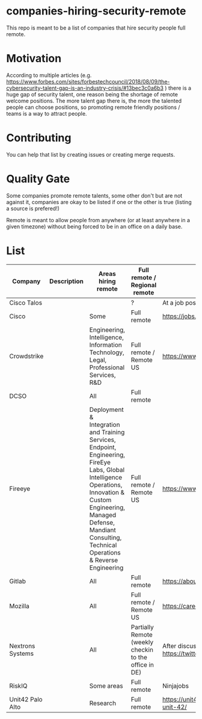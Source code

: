 # companies-hiring-security-remote
This repo is meant to be a list of companies that hire security people full remote.

# Motivation

According to multiple articles (e.g. https://www.forbes.com/sites/forbestechcouncil/2018/08/09/the-cybersecurity-talent-gap-is-an-industry-crisis/#13bec3c0a6b3 ) there is a huge gap of security talent, one reason being the shortage of remote welcome positions. The more talent gap there is, the more the talented people can choose positions, so promoting remote friendly positions / teams is a way to attract people.

# Contributing
You can help that list by creating issues or creating merge requests.

# Quality Gate

Some companies promote remote talents, some other don't but are not against it, companies are okay to be listed if one or the other is true (listing a source is prefered!)

Remote is meant to allow people from anywhere (or at least anywhere in a given timezone) without being forced to be in an office on a daily base.

# List

Company | Description | Areas hiring remote| Full remote / Regional remote | Source | Job Postings link|
|---|---|---|---|---|---|
| Cisco Talos |   | | ? | At a job posting page | [Link!](https://www.talosintelligence.com/careers) |
| Cisco  |   | Some | Full remote | https://jobs.cisco.com/jobs/SearchJobs | [Link!](https://jobs.cisco.com/jobs/SearchJobs) |
| Crowdstrike |   |Engineering, Intelligence, Information Technology, Legal, Professional Services, R&D | Full remote / Remote US | https://www.crowdstrike.com/careers/ | [Link!](https://www.crowdstrike.com/careers/) |
| DCSO |   |All| Full remote |  | [Link!](https://dcso.de/de/talente/) |
| Fireeye |   |Deployment & Integration and Training Services, Endpoint, Engineering, FireEye Labs, Global Intelligence Operations, Innovation & Custom Engineering, Managed Defense, Mandiant Consulting, Technical Operations & Reverse Engineering| Full remote / Remote US | https://www.fireeye.com/company/jobs.html | [Link!](https://www.fireeye.com/company/jobs.html) |
| Gitlab |   |All| Full remote | https://about.gitlab.com/jobs/apply/ | [Link!](https://about.gitlab.com/jobs/apply/) |
| Mozilla |   |All| Full remote / Remote US | https://careers.mozilla.org/ | [Link!](https://careers.mozilla.org/) |
| Nextrons Systems |   |All| Partially Remote (weekly checkin to the office in DE) | After discussion with https://twitter.com/cyb3rops | [Link!](https://www.nextron-systems.com/jobs/) |
| RiskIQ |   |Some areas| Full remote | Ninjajobs | [Link!](https://www.riskiq.com/about/careers/) |
| Unit42 Palo Alto |   |Research| Full remote | https://unit42.paloaltonetworks.com/about-unit-42/ | [Link!](https://jobs.jobvite.com/paloaltonetworks/jobs/all-jobs) |
